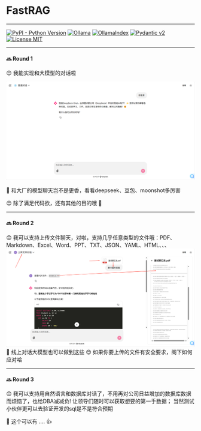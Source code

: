 # FastRAG
___

[![PyPI - Python Version](https://img.shields.io/badge/python-3.11%203.12-brightgreen)](https://www.python.org/)
[![Ollama](https://img.shields.io/badge/Ollama-0.5.11-red)](https://ollama.com/)
[![OllamaIndex](https://img.shields.io/badge/OllamaIndex-0.7.0-red)](https://docs.llamaindex.ai/en/stable/examples/)
[![Pydantic v2](https://img.shields.io/endpoint?url=https://raw.githubusercontent.com/pydantic/pydantic/main/docs/badge/v2.json)](https://pydantic.dev)
[![License MIT](https://img.shields.io/github/license/docling-project/docling)](https://opensource.org/licenses/MIT)

___
#### 🔜 Round 1
😊 我能实现和大模型的对话啦

![img.png](statics/img.png)

🤖 和大厂的模型聊天岂不是更香，看看deepseek、豆包、moonshot多厉害

😊 除了满足代码欲，还有其他的目的哦 🚀

___
#### 🔜 Round 2
😊 我可以支持上传文件聊天，对啦，支持几乎任意类型的文件哦：PDF、Markdown、Excel、Word、PPT、TXT、JSON、YAML、HTML、、、
![img_4.png](statics/img_4.png)
🤖 线上对话大模型也可以做到这些
😊 如果你要上传的文件有安全要求，阁下如何应对哈

___
#### 🔜 Round 3
😊 我可以支持用自然语言和数据库对话了，不用再对公司日益增加的数据库数据而烦恼了，也给DBA减减负! 
让领导们随时可以获取想要的第一手数据；
当然测试小伙伴更可以去验证开发的sql是不是符合预期

🤖 这个可以有 .... 👍

